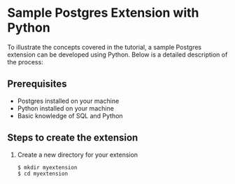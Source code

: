 <!DOCTYPE html>
<html>
<body>
	<h1>Sample Postgres Extension with Python</h1>
	<p>To illustrate the concepts covered in the tutorial, a sample Postgres extension can be developed using Python. Below is a detailed description of the process:</p>
<p>
	<h2>Prerequisites</h2>
	<ul>
		<li>Postgres installed on your machine</li>
		<li>Python installed on your machine</li>
		<li>Basic knowledge of SQL and Python</li>
	</ul>
</p>
  <p>
	<h2>Steps to create the extension</h2>
	<ol>
		<li>Create a new directory for your extension</li>
    <pre><code>$ mkdir myextension
$ cd myextension
</code></pre>
</body>
</html>
